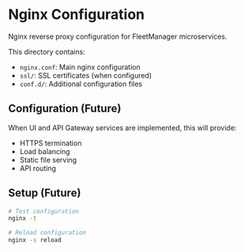 # Nginx Configuration

Nginx reverse proxy configuration for FleetManager microservices.

This directory contains:
- `nginx.conf`: Main nginx configuration
- `ssl/`: SSL certificates (when configured)
- `conf.d/`: Additional configuration files

## Configuration (Future)

When UI and API Gateway services are implemented, this will provide:
- HTTPS termination
- Load balancing
- Static file serving
- API routing

## Setup (Future)

```bash
# Test configuration
nginx -t

# Reload configuration
nginx -s reload
```